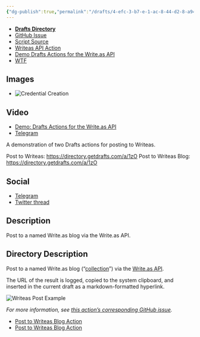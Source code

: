 ```yaml
---
{"dg-publish":true,"permalink":"/drafts/4-efc-3-b7-e-1-ac-8-44-d2-8-a94-2764-bdea-9-d29/","dgHomeLink":true,"dgPassFrontmatter":false}
---
```


- [**Drafts Directory**](https://directory.getdrafts.com/a/1zO)
- [GitHub Issue](https://github.com/extratone/drafts/issues/47)
- [Script Source](https://github.com/extratone/drafts/blob/main/actions/WriteasPost.js)
- [Writeas API Action](drafts://open?uuid=6E8874DD-339A-4C5C-A1EE-38C0E0658EA5)
- [Demo Drafts Actions for the Write.as API](drafts://open?uuid=2213C72F-3E3B-430E-9898-A5C898A34C28)
- [WTF](https://davidblue.wtf/drafts/4EFC3B7E-1AC8-44D2-8A94-2764BDEA9D29.html)

## Images

- ![Credential Creation](https://i.snap.as/pJISXQ04.jpeg)

## Video

- [Demo: Drafts Actions for the Write.as API](https://youtu.be/eu8R9xG5FNA)
- [Telegram](https://t.me/draftsapp/151)

A demonstration of two Drafts actions for posting to Writeas.

Post to Writeas: https://directory.getdrafts.com/a/1zO
Post to Writeas Blog: https://directory.getdrafts.com/a/1zO

## Social

- [Telegram](https://t.me/getdrafts/16)
- [Twitter thread](https://twitter.com/NeoYokel/status/1521304201107849216)

## Description

Post to a named Write.as blog via the Write.as API.

## Directory Description

Post to a named Write.as blog (“[collection](https://developers.write.as/docs/api/#collections)”) via the [Write.as API](https://developers.write.as/docs/api).

The URL of the result is logged, copied to the system clipboard, and inserted in the current draft as a markdown-formatted hyperlink.

![Writeas Post Example](https://i.snap.as/eX3955BL.png)

*For more information, see [this action’s corresponding GitHub issue](https://github.com/extratone/drafts/issues/47).*

- [Post to Writeas Blog Action](undefined)
- [Post to Writeas Blog Action](undefined)